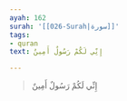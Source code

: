 ```yaml
---
ayah: 162
surah: '[[026-Surah|سورة]]'
tags:
- quran
text: إِنِّي لَكُمْ رَسُولٌ أَمِينٌ

---
```

> إِنِّي لَكُمْ رَسُولٌ أَمِينٌ
